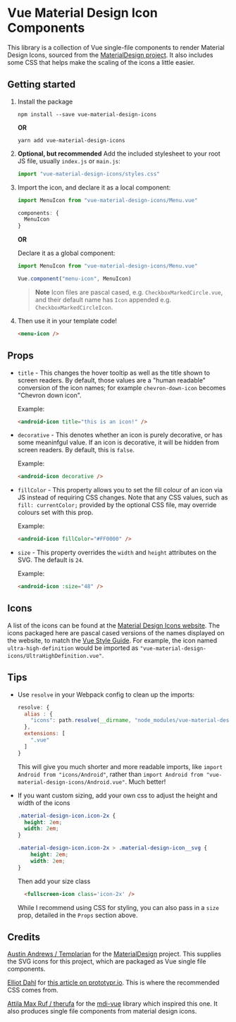 # Vue Material Design Icon Components

This library is a collection of Vue single-file components to render Material
Design Icons, sourced from the
[MaterialDesign project](https://github.com/Templarian/MaterialDesign
"MaterialDesign Github page").
It also includes some CSS that helps make the scaling of the icons a little
easier.

## Getting started

1. Install the package

    ```console
    npm install --save vue-material-design-icons
    ```

    **OR**

    ```console
    yarn add vue-material-design-icons
    ```

2. **Optional, but recommended** Add the included stylesheet to your root JS
   file, usually `index.js` or `main.js`:

    ```javascript
    import "vue-material-design-icons/styles.css"
    ```

3. Import the icon, and declare it as a local component:

    ```javascript
    import MenuIcon from "vue-material-design-icons/Menu.vue"

    components: {
      MenuIcon
    }
    ```

    **OR**

    Declare it as a global component:

    ```javascript
    import MenuIcon from "vue-material-design-icons/Menu.vue"

    Vue.component("menu-icon", MenuIcon)
    ```

    > **Note** Icon files are pascal cased, e.g. `CheckboxMarkedCircle.vue`, and
    > their default name has `Icon` appended e.g. `CheckboxMarkedCircleIcon`.

4. Then use it in your template code!

    ```html
    <menu-icon />
    ```

## Props

* `title` - This changes the hover tooltip as well as the title shown to screen
  readers. By default, those values are a "human readable" conversion of the
  icon names; for example `chevron-down-icon` becomes "Chevron down icon".

    Example:

    ```html
    <android-icon title="this is an icon!" />
    ```
   
* `decorative` - This denotes whether an icon is purely decorative, or has some
  meaninfgul value. If an icon is decorative, it will be hidden from screen
  readers. By default, this is `false`.

    Example:

    ```html
    <android-icon decorative />
    ```

* `fillColor` - This property allows you to set the fill colour of an icon via
  JS instead of requiring CSS changes. Note that any CSS values, such as
  `fill: currentColor;` provided by the optional CSS file, may override colours
  set with this prop.

    Example:

    ```html
    <android-icon fillColor="#FF0000" />
    ```
* `size` - This property overrides the `width` and `height` attributes on the
  SVG. The default is `24`.

    Example:

    ```html
    <android-icon :size="48" />
    ``` 

## Icons

A list of the icons can be found at the
[Material Design Icons website](https://materialdesignicons.com/
"Material Design Icons website"). The icons packaged here are pascal cased
versions of the names displayed on the website, to match the
[Vue Style Guide](https://vuejs.org/v2/style-guide/). For example, the icon
named `ultra-high-definition` would be imported as
`"vue-material-design-icons/UltraHighDefinition.vue"`.

## Tips

- Use `resolve` in your Webpack config to clean up the imports:

    ```javascript
    resolve: {
      alias : {
        "icons": path.resolve(__dirname, "node_modules/vue-material-design-icons")
      },
      extensions: [
        ".vue"
      ]
    }
    ```

    This will give you much shorter and more readable imports, like
    `import Android from "icons/Android"`, rather than
    `import Android from "vue-material-design-icons/Android.vue"`. Much better!

- If you want custom sizing, add your own css to adjust the height and width of the icons

    ```css
    .material-design-icon.icon-2x {
      height: 2em;
      width: 2em;
    }
    
    .material-design-icon.icon-2x > .material-design-icon__svg {
        height: 2em;
        width: 2em;
    }
    ```
    
    Then add your size class
    
    ```html
      <fullscreen-icon class='icon-2x' />
    ```

  While I recommend using CSS for styling, you can also pass in a `size` prop,
  detailed in the `Props` section above.

## Credits

[Austin Andrews / Templarian](https://github.com/Templarian "Templarian's GitHub profile") for
the [MaterialDesign](https://github.com/Templarian/MaterialDesign "MaterialDesign Github page")
project. This supplies the SVG icons for this project, which are packaged as
Vue single file components.

[Elliot Dahl](http://www.elliotdahl.com/ "Elliot Dahl's website") for
[this article on prototypr.io](https://blog.prototypr.io/align-svg-icons-to-text-and-say-goodbye-to-font-icons-d44b3d7b26b4 
"Align SVG Icons to Text and Say Goodbye to Font Icons"). This is where the
recommended CSS comes from.

[Attila Max Ruf / therufa](https://github.com/therufa "therufa's GitHub Profile")
for the [mdi-vue](https://github.com/therufa/mdi-vue "mdi-vue") library which
inspired this one. It also produces single file components from material
design icons.
